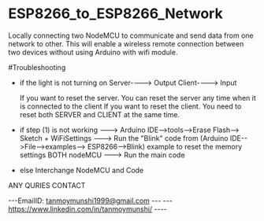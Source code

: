 # ESP8266_to_ESP8266_Network
Locally connecting two NodeMCU to communicate and send data from one network to other. This will enable a wireless remote connection between two devices without using Arduino with wifi module. 



#Troubleshooting

* if the light is not turning on 
   Server----> Output
   Client----> Input

    If you want to reset the server. You can reset the server any time when it is connected to the client
    If you want to reset the client. You need to reset both SERVER and CLIENT at the same time. 

* if step (1) is not working
    ---> Arduino IDE-->tools-->Erase Flash--> Sketch + WiFiSettings
    ---> Run the "Blink" code from (Arduino IDE-->File-->examples--> ESP8266-->Blink) example to reset the memory settings BOTH nodeMCU
    ---> Run the main code

* else Interchange NodeMCU and Code

ANY QURIES CONTACT

---EmailID: tanmoymunshi1999@gmail.com ---
---https://www.linkedin.com/in/tanmoymunshi/ ----


